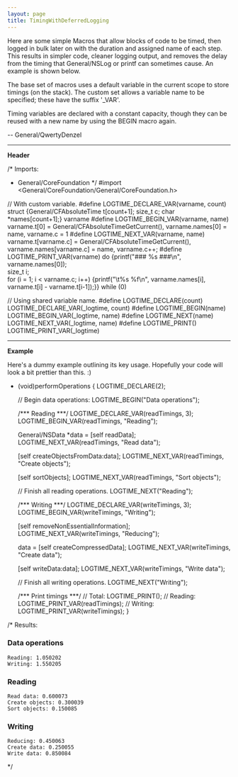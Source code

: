 ```yaml
---
layout: page
title: TimingWithDeferredLogging
---
```


Here are some simple Macros that allow blocks of code to be timed, then logged in bulk later on with the duration and assigned name of each step.
This results in simpler code, cleaner logging output, and removes the delay from the timing that General/NSLog or printf can sometimes cause.
An example is shown below.

The base set of macros uses a default variable in the current scope to store timings (on the stack).
The custom set allows a variable name to be specified; these have the suffix '_VAR'.

Timing variables are declared with a constant capacity, though they can be reused with a new name by using the BEGIN macro again.

-- General/QwertyDenzel

----
**Header**
    
/* Imports:
 *  General/CoreFoundation
 */
#import <General/CoreFoundation/General/CoreFoundation.h>


// With custom variable.
#define LOGTIME_DECLARE_VAR(varname, count) struct {General/CFAbsoluteTime t[count+1]; size_t c; char *names[count+1];} varname
#define LOGTIME_BEGIN_VAR(varname, name) varname.t[0] = General/CFAbsoluteTimeGetCurrent(), varname.names[0] = name, varname.c = 1
#define LOGTIME_NEXT_VAR(varname, name) varname.t[varname.c] = General/CFAbsoluteTimeGetCurrent(), varname.names[varname.c] = name, varname.c++;
#define LOGTIME_PRINT_VAR(varname) do {printf("### %s ###\n", varname.names[0]);\
size_t i;\
for (i = 1; i < varname.c; i++) {printf("\t%s %f\n", varname.names[i], varname.t[i] - varname.t[i-1]);}} while (0)

// Using shared variable name.
#define LOGTIME_DECLARE(count) LOGTIME_DECLARE_VAR(_logtime, count)
#define LOGTIME_BEGIN(name) LOGTIME_BEGIN_VAR(_logtime, name)
#define LOGTIME_NEXT(name) LOGTIME_NEXT_VAR(_logtime, name)
#define LOGTIME_PRINT() LOGTIME_PRINT_VAR(_logtime)


----
**Example**

Here's a dummy example outlining its key usage. Hopefully your code will look a bit prettier than this. :)

    
- (void)performOperations
{
	LOGTIME_DECLARE(2);
	
	// Begin data operations:
	LOGTIME_BEGIN("Data operations");
	
	/*** Reading ***/
	LOGTIME_DECLARE_VAR(readTimings, 3);
	LOGTIME_BEGIN_VAR(readTimings, "Reading");
	
	General/NSData *data = [self readData];
	LOGTIME_NEXT_VAR(readTimings, "Read data");
	
	[self createObjectsFromData:data];
	LOGTIME_NEXT_VAR(readTimings, "Create objects");
	
	[self sortObjects];
	LOGTIME_NEXT_VAR(readTimings, "Sort objects");
	
	// Finish all reading operations.
	LOGTIME_NEXT("Reading");
	
	/*** Writing ***/
	LOGTIME_DECLARE_VAR(writeTimings, 3);
	LOGTIME_BEGIN_VAR(writeTimings, "Writing");
	
	[self removeNonEssentialInformation];
	LOGTIME_NEXT_VAR(writeTimings, "Reducing");
	
	data = [self createCompressedData];
	LOGTIME_NEXT_VAR(writeTimings, "Create data");
	
	[self writeData:data];
	LOGTIME_NEXT_VAR(writeTimings, "Write data");
	
	// Finish all writing operations.
	LOGTIME_NEXT("Writing");
	
	/*** Print timings ***/
	// Total:
	LOGTIME_PRINT();
	// Reading:
	LOGTIME_PRINT_VAR(readTimings);
	// Writing:
	LOGTIME_PRINT_VAR(writeTimings);
}

/*
Results:
### Data operations ###
	Reading: 1.050202
	Writing: 1.550205
### Reading ###
	Read data: 0.600073
	Create objects: 0.300039
	Sort objects: 0.150085
### Writing ###
	Reducing: 0.450063
	Create data: 0.250055
	Write data: 0.850084
*/


